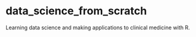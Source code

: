 # data_science_from_scratch
Learning data science and making applications to clinical medicine with R. 
